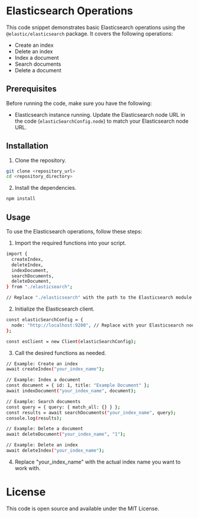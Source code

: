 # Elasticsearch Operations

This code snippet demonstrates basic Elasticsearch operations using the `@elastic/elasticsearch` package. It covers the following operations:

- Create an index
- Delete an index
- Index a document
- Search documents
- Delete a document

## Prerequisites

Before running the code, make sure you have the following:

- Elasticsearch instance running. Update the Elasticsearch node URL in the code (`elasticSearchConfig.node`) to match your Elasticsearch node URL.

## Installation

1. Clone the repository.

```bash
git clone <repository_url>
cd <repository_directory>
```

2. Install the dependencies.

```bash
npm install
```

## Usage

To use the Elasticsearch operations, follow these steps:

1. Import the required functions into your script.

```bash
import {
  createIndex,
  deleteIndex,
  indexDocument,
  searchDocuments,
  deleteDocument,
} from "./elasticsearch";

// Replace "./elasticsearch" with the path to the Elasticsearch module in your project.


```

2. Initialize the Elasticsearch client.

```bash
const elasticSearchConfig = {
  node: "http://localhost:9200", // Replace with your Elasticsearch node URL
};

const esClient = new Client(elasticSearchConfig);

```

3. Call the desired functions as needed.

```bash
// Example: Create an index
await createIndex("your_index_name");

// Example: Index a document
const document = { id: 1, title: "Example Document" };
await indexDocument("your_index_name", document);

// Example: Search documents
const query = { query: { match_all: {} } };
const results = await searchDocuments("your_index_name", query);
console.log(results);

// Example: Delete a document
await deleteDocument("your_index_name", "1");

// Example: Delete an index
await deleteIndex("your_index_name");

```

4. Replace "your_index_name" with the actual index name you want to work with.

# License

This code is open source and available under the MIT License.
